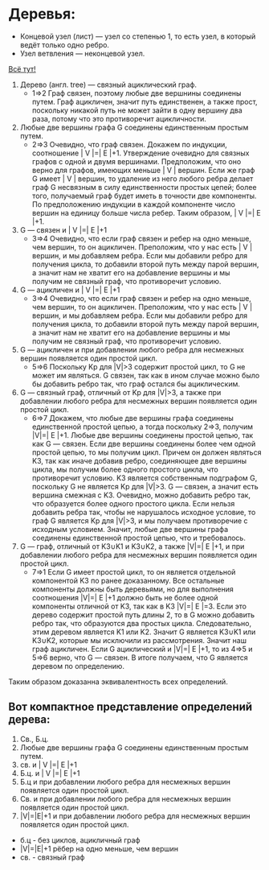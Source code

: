 # Деревья:
- Концевой узел (лист) — узел со степенью 1, то есть узел, в который ведёт только одно ребро.
- Узел ветвления — неконцевой узел.



[Всё тут!](https://neerc.ifmo.ru/wiki/index.php?title=Дерево,_эквивалентные_определения)

1. Дерево (англ. tree) — связный ациклический граф.
    - 1⇒2 Граф связен, поэтому любые две вершнины соединены путем. Граф ацикличен, значит путь единственен, а также прост, поскольку никакой путь не может зайти в одну вершину два раза, потому что это противоречит ацикличности.
2. Любые две вершины графа G соединены единственным простым путем.
    - 2⇒3 Очевидно, что граф связен. Докажем по индукции, соотношение | V |=| E |+1. Утверждение очевидно для связных графов с одной и двумя вершинами. Предположим, что оно верно для графов, имеющих меньше | V | вершин. Если же граф G имеет | V | вершин, то удаление из него любого ребра делает граф G несвязным в силу единственности простых цепей; более того, получаемый граф будет иметь в точности две компоненты. По предположению индукции в каждой компоненте число вершин на единицу больше числа ребер. Таким образом, | V |=| E |+1.
3. G — связен и | V |=| E |+1
    - 3⇒4 Очевидно, что если граф связен и ребер на одно меньше, чем вершин, то он ацикличен. Преположим, что у нас есть | V | вершин, и мы добавляем ребра. Если мы добавили ребро для получения цикла, то добавили второй путь между парой вершин, а значит нам не хватит его на добавление вершины и мы получим не связный граф, что противоречит условию.
4. G — ацикличен и | V |=| E |+1
    - 3⇒4 Очевидно, что если граф связен и ребер на одно меньше, чем вершин, то он ацикличен. Преположим, что у нас есть | V | вершин, и мы добавляем ребра. Если мы добавили ребро для получения цикла, то добавили второй путь между парой вершин, а значит нам не хватит его на добавление вершины и мы получим не связный граф, что противоречит условию.
5. G — ацикличен и при добавлении любого ребра для несмежных вершин появляется один простой цикл.
    - 5⇒6 Поскольку Kp для |V|>3 содержит простой цикл, то G не может им являться. G связен, так как в ином случае можно было бы добавить ребро так, что граф остался бы ациклическим.
6. G — связный граф, отличный от Kp для |V|>3, а также при добавлении любого ребра для несмежных вершин появляется один простой цикл.
    - 6⇒7 Докажем, что любые две вершины графа соединены единственной простой цепью, а тогда поскольку 2⇒3, получим |V|=| E |+1. Любые две вершины соединены простой цепью, так как G — связен. Если две вершины соединены более чем одной простой цепью, то мы получим цикл. Причем он должен являться K3, так как иначе добавив ребро, соединяющее две вершины цикла, мы получим более одного простого цикла, что противоречит условию. K3 является собственным подграфом G, поскольку G не является Kp для |V|>3. G — связен, а значит есть вершина смежная с K3. Очевидно, можно добавить ребро так, что образуется более одного простого цикла. Если нельзя добавить ребра так, чтобы не нарушалось исходное условие, то граф G является Kp для |V|>3, и мы получаем противоречие с исходным условием. Значит, любые две вершины графа соединены единственной простой цепью, что и требовалось.
7. G — граф, отличный от K3∪K1 и K3∪K2, а также |V|=| E |+1, и при добавлении любого ребра для несмежных вершин появляется один простой цикл.
    - 7⇒1 Если G имеет простой цикл, то он является отдельной компонентой K3 по ранее доказанному. Все остальные компоненты должны быть деревьями, но для выполнения соотношения |V|=| E |+1 должно быть не более одной компоненты отличной от K3, так как в K3 |V|=| E |=3. Если это дерево содержит простой путь длины 2, то в G можно добавить ребро так, что образуются два простых цикла. Следовательно, этим деревом является K1 или K2. Значит G является K3∪K1 или K3∪K2, которые мы исключили из рассмотрения. Значит наш граф ацикличен. Если G ациклический и |V|=| E |+1, то из 4⇒5 и 5⇒6 верно, что G — связен. В итоге получаем, что G является деревом по определению.

Таким образом доказанна эквивалентность всех определений.

## Вот компактное представление определений дерева:
1. Св., Б.ц.
2. Любые две вершины графа G соединены единственным простым путем.
3. св. и | V |=| E |+1
4. Б.ц. и  | V |=| E |+1
5. Б.ц и при добавлении любого ребра для несмежных вершин появляется один простой цикл.
6. Св. и при добавлении любого ребра для несмежных вершин появляется один простой цикл.
7. |V|=|E|+1 и при добавлении любого ребра для несмежных вершин появляется один простой цикл.

- б.ц - без циклов, ацикличный граф
- |V|=|E|+1 рёбер на одно меньше, чем вершин
- св. - связный граф
